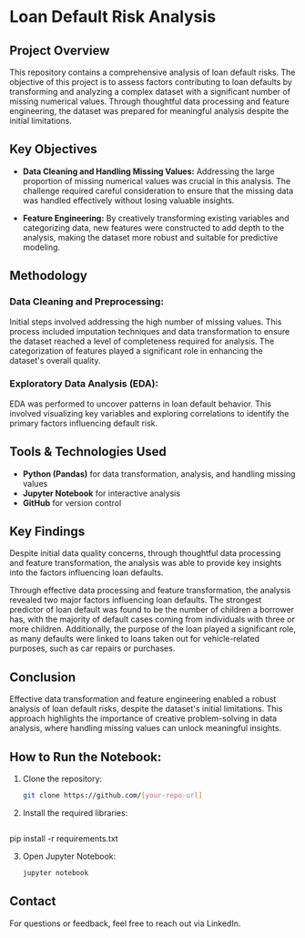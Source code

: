 # Loan Default Risk Analysis

## Project Overview
This repository contains a comprehensive analysis of loan default risks. The objective of this project is to assess factors contributing to loan defaults by transforming and analyzing a complex dataset with a significant number of missing numerical values. Through thoughtful data processing and feature engineering, the dataset was prepared for meaningful analysis despite the initial limitations.

## Key Objectives

- **Data Cleaning and Handling Missing Values:** Addressing the large proportion of missing numerical values was crucial in this analysis. The challenge required careful consideration to ensure that the missing data was handled effectively without losing valuable insights.
  
- **Feature Engineering:** By creatively transforming existing variables and categorizing data, new features were constructed to add depth to the analysis, making the dataset more robust and suitable for predictive modeling.

## Methodology

### Data Cleaning and Preprocessing:
Initial steps involved addressing the high number of missing values. This process included imputation techniques and data transformation to ensure the dataset reached a level of completeness required for analysis. The categorization of features played a significant role in enhancing the dataset's overall quality.

### Exploratory Data Analysis (EDA):
EDA was performed to uncover patterns in loan default behavior. This involved visualizing key variables and exploring correlations to identify the primary factors influencing default risk.

## Tools & Technologies Used
- **Python (Pandas)** for data transformation, analysis, and handling missing values
- **Jupyter Notebook** for interactive analysis
- **GitHub** for version control

## Key Findings
Despite initial data quality concerns, through thoughtful data processing and feature transformation, the analysis was able to provide key insights into the factors influencing loan defaults.

Through effective data processing and feature transformation, the analysis revealed two major factors influencing loan defaults. The strongest predictor of loan default was found to be the number of children a borrower has, with the majority of default cases coming from individuals with three or more children. Additionally, the purpose of the loan played a significant role, as many defaults were linked to loans taken out for vehicle-related purposes, such as car repairs or purchases.


## Conclusion
Effective data transformation and feature engineering enabled a robust analysis of loan default risks, despite the dataset's initial limitations. This approach highlights the importance of creative problem-solving in data analysis, where handling missing values can unlock meaningful insights.

## How to Run the Notebook:
1. Clone the repository:
   ```bash
   git clone https://github.com/[your-repo-url]

2. Install the required libraries:
   ```bash
  pip install -r requirements.txt

3. Open Jupyter Notebook:
   ```bash
   jupyter notebook

## Contact
For questions or feedback, feel free to reach out via LinkedIn.

